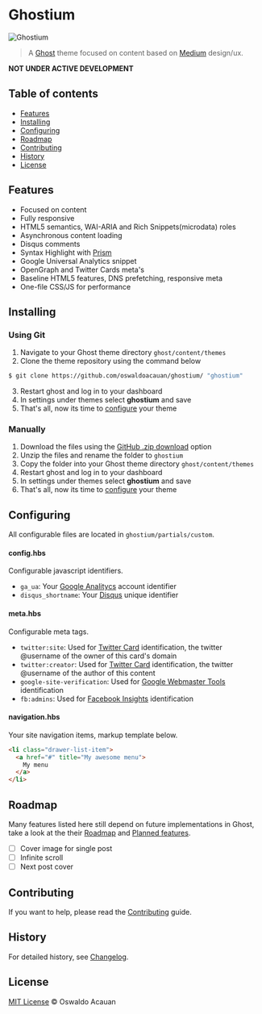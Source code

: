 # Ghostium

![Ghostium](http://i.imgur.com/m5VcTBl.png)

> A [Ghost](https://ghost.org/) theme focused on content based on [Medium](https://medium.com) design/ux.

**NOT UNDER ACTIVE DEVELOPMENT**

## Table of contents

* [Features](#features)
* [Installing](#installing)
* [Configuring](#configuring)
* [Roadmap](#roadmap)
* [Contributing](#contributing)
* [History](#history)
* [License](#license)

## Features

* Focused on content
* Fully responsive
* HTML5 semantics, WAI-ARIA and Rich Snippets(microdata) roles
* Asynchronous content loading
* Disqus comments
* Syntax Highlight with [Prism](http://prismjs.com/)
* Google Universal Analytics snippet
* OpenGraph and Twitter Cards meta's
* Baseline HTML5 features, DNS prefetching, responsive meta
* One-file CSS/JS for performance

## Installing

### Using Git
1. Navigate to your Ghost theme directory `ghost/content/themes`
2. Clone the theme repository using the command below
```sh
$ git clone https://github.com/oswaldoacauan/ghostium/ "ghostium"
```
3. Restart ghost and log in to your dashboard
4. In settings under themes select **ghostium** and save
5. That's all, now its time to [configure](#configuring) your theme


### Manually
1. Download the files using the [GitHub .zip download](https://github.com/oswaldoacauan/ghostium/archive/master.zip) option
2. Unzip the files and rename the folder to `ghostium`
4. Copy the folder into your Ghost theme directory `ghost/content/themes`
5. Restart ghost and log in to your dashboard
6. In settings under themes select **ghostium** and save
7. That's all, now its time to [configure](#configuring) your theme

## Configuring

All configurable files are located in `ghostium/partials/custom`.

#### config.hbs

Configurable javascript identifiers.

* `ga_ua`: Your [Google Analitycs](https://support.google.com/analytics/answer/1032385) account identifier
* `disqus_shortname`: Your [Disqus](http://help.disqus.com/customer/portal/articles/466208) unique identifier

#### meta.hbs

Configurable meta tags.

* `twitter:site`: Used for [Twitter Card](https://dev.twitter.com/docs/cards/markup-reference) identification, the twitter @username of the owner of this card's domain
* `twitter:creator`: Used for [Twitter Card](https://dev.twitter.com/docs/cards/markup-reference) identification, the twitter @username of the author of this content
* `google-site-verification`: Used for [Google Webmaster Tools](https://support.google.com/webmasters/answer/35179) identification
* `fb:admins`: Used for [Facebook Insights](https://developers.facebook.com/docs/insights/‎) identification

#### navigation.hbs

Your site navigation items, markup template below.
```html
<li class="drawer-list-item">
  <a href="#" title="My awesome menu">
    My menu
  </a>
</li>
```

## Roadmap

Many features listed here still depend on future implementations in Ghost, take a look at the their [Roadmap](https://github.com/tryghost/ghost/wiki/Roadmap) and [Planned features](https://github.com/tryghost/ghost/wiki/Planned-Features).

- [ ] Cover image for single post
- [ ] Infinite scroll
- [ ] Next post cover

## Contributing

If you want to help, please read the [Contributing](https://github.com/oswaldoacauan/ghostium/blob/master/CONTRIBUTING.md) guide.

## History

For detailed history, see [Changelog](https://github.com/oswaldoacauan/ghostium/blob/master/CHANGELOG.md).

## License

[MIT License](http://oswaldoacauan.mit-license.org/) © Oswaldo Acauan
